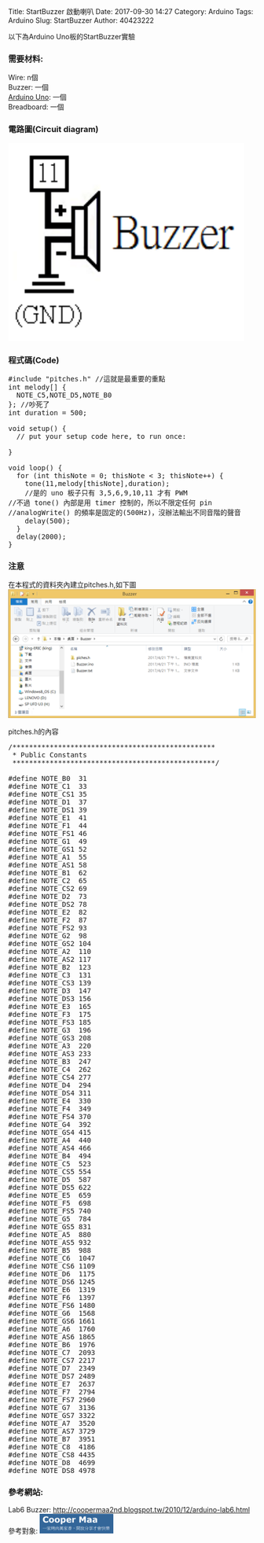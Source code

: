Title: StartBuzzer 啟動喇叭
Date: 2017-09-30 14:27
Category: Arduino
Tags: Arduino
Slug: StartBuzzer
Author: 40423222

以下為Arduino Uno板的StartBuzzer實驗

<!-- PELICAN_END_SUMMARY -->

### 需要材料:
Wire: n個<br/>
Buzzer: 一個<br/>
<a href="http://coopermaa2nd.blogspot.tw/2011/05/arduino.html">Arduino Uno</a>: 一個<br/>
Breadboard: 一個

### 電路圖(Circuit diagram)

<img src="./../data/Lab6 Buzzer/Circuit diagram.png" width="480" />

### 程式碼(Code)

<pre class="brush: python">
#include "pitches.h" //這就是最重要的重點
int melody[] {
  NOTE_C5,NOTE_D5,NOTE_B0 
}; //吵死了
int duration = 500;

void setup() {
  // put your setup code here, to run once:

}

void loop() {
  for (int thisNote = 0; thisNote < 3; thisNote++) {
    tone(11,melody[thisNote],duration);
    //是的 uno 板子只有 3,5,6,9,10,11 才有 PWM
//不過 tone() 內部是用 timer 控制的，所以不限定任何 pin
//analogWrite() 的頻率是固定的(500Hz)，沒辦法輸出不同音階的聲音
    delay(500);
  }
  delay(2000);
}
</pre>



### 注意
在本程式的資料夾內建立pitches.h,如下圖<br/>
<img src="./../data/Lab6 Buzzer/pitches.h.png" width="740" /><br/>

pitches.h的內容<br/>
<pre class="brush: python">
/*************************************************
 * Public Constants
 *************************************************/

#define NOTE_B0  31
#define NOTE_C1  33
#define NOTE_CS1 35
#define NOTE_D1  37
#define NOTE_DS1 39
#define NOTE_E1  41
#define NOTE_F1  44
#define NOTE_FS1 46
#define NOTE_G1  49
#define NOTE_GS1 52
#define NOTE_A1  55
#define NOTE_AS1 58
#define NOTE_B1  62
#define NOTE_C2  65
#define NOTE_CS2 69
#define NOTE_D2  73
#define NOTE_DS2 78
#define NOTE_E2  82
#define NOTE_F2  87
#define NOTE_FS2 93
#define NOTE_G2  98
#define NOTE_GS2 104
#define NOTE_A2  110
#define NOTE_AS2 117
#define NOTE_B2  123
#define NOTE_C3  131
#define NOTE_CS3 139
#define NOTE_D3  147
#define NOTE_DS3 156
#define NOTE_E3  165
#define NOTE_F3  175
#define NOTE_FS3 185
#define NOTE_G3  196
#define NOTE_GS3 208
#define NOTE_A3  220
#define NOTE_AS3 233
#define NOTE_B3  247
#define NOTE_C4  262
#define NOTE_CS4 277
#define NOTE_D4  294
#define NOTE_DS4 311
#define NOTE_E4  330
#define NOTE_F4  349
#define NOTE_FS4 370
#define NOTE_G4  392
#define NOTE_GS4 415
#define NOTE_A4  440
#define NOTE_AS4 466
#define NOTE_B4  494
#define NOTE_C5  523
#define NOTE_CS5 554
#define NOTE_D5  587
#define NOTE_DS5 622
#define NOTE_E5  659
#define NOTE_F5  698
#define NOTE_FS5 740
#define NOTE_G5  784
#define NOTE_GS5 831
#define NOTE_A5  880
#define NOTE_AS5 932
#define NOTE_B5  988
#define NOTE_C6  1047
#define NOTE_CS6 1109
#define NOTE_D6  1175
#define NOTE_DS6 1245
#define NOTE_E6  1319
#define NOTE_F6  1397
#define NOTE_FS6 1480
#define NOTE_G6  1568
#define NOTE_GS6 1661
#define NOTE_A6  1760
#define NOTE_AS6 1865
#define NOTE_B6  1976
#define NOTE_C7  2093
#define NOTE_CS7 2217
#define NOTE_D7  2349
#define NOTE_DS7 2489
#define NOTE_E7  2637
#define NOTE_F7  2794
#define NOTE_FS7 2960
#define NOTE_G7  3136
#define NOTE_GS7 3322
#define NOTE_A7  3520
#define NOTE_AS7 3729
#define NOTE_B7  3951
#define NOTE_C8  4186
#define NOTE_CS8 4435
#define NOTE_D8  4699
#define NOTE_DS8 4978
</pre>



### 參考網站:
Lab6 Buzzer:
<a href="http://coopermaa2nd.blogspot.tw/2010/12/arduino-lab6.html">http://coopermaa2nd.blogspot.tw/2010/12/arduino-lab6.html</a><br/>
參考對象:
<img src="./../data/參考對象/Cooper Maa.png" width="150" />
